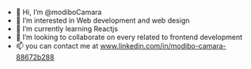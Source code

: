 - 👋 Hi, I’m @modiboCamara
- 👀 I’m interested in Web development and web design
- 🌱 I’m currently learning Reactjs
- 💞️ I’m looking to collaborate on every related to frontend development
- 📫 you can contact me at www.linkedin.com/in/modibo-camara-88672b288

<!---
modiboCamara/modiboCamara is a ✨ special ✨ repository because its `README.md` (this file) appears on your GitHub profile.
You can click the Preview link to take a look at your changes.
--->
